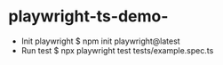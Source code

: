 # playwright-ts-demo-
- Init playwright 
    $ npm init playwright@latest
- Run test
    $ npx playwright test tests/example.spec.ts